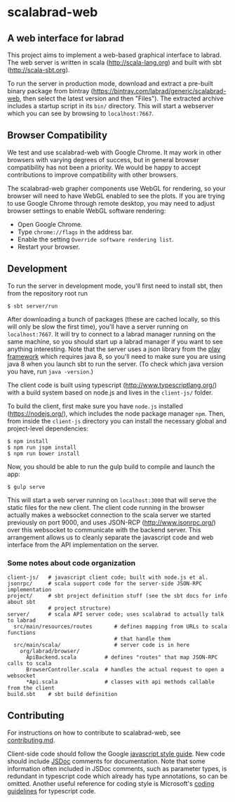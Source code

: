 # scalabrad-web

## A web interface for labrad

This project aims to implement a web-based graphical interface to labrad.
The web server is written in scala (http://scala-lang.org) and built with sbt (http://scala-sbt.org).

To run the server in production mode, download and extract a pre-built binary package from bintray
(https://bintray.com/labrad/generic/scalabrad-web, then select the latest version and then "Files").
The extracted archive includes a startup script in its `bin/` directory.
This will start a webserver which you can see by browsing to `localhost:7667`.

## Browser Compatibility

We test and use scalabrad-web with Google Chrome.
It may work in other browsers with varying degrees of success, but in general browser compatibility has not been a priority.
We would be happy to accept contributions to improve compatibility with other browsers.

The scalabrad-web grapher components use WebGL for rendering, so your browser will need to have WebGL enabled to see the plots.
If you are trying to use Google Chrome through remote desktop, you may need to adjust browser settings to enable WebGL software rendering:

- Open Google Chrome.
- Type `chrome://flags` in the address bar.
- Enable the setting `Override software rendering list`.
- Restart your browser.

## Development

To run the server in development mode, you'll first need to install sbt, then from the repository root run

```
$ sbt server/run
```

After downloading a bunch of packages (these are cached locally, so this will only be slow the first time),
you'll have a server running on `localhost:7667`. It will try to connect to a labrad manager running on
the same machine, so you should start up a labrad manager if you want to see anything interesting.
Note that the server uses a json library from the [play framework](https://www.playframework.com/) which
requires java 8, so you'll need to make sure you are using java 8 when you launch sbt
to run the server. (To check which java version you have, run `java -version`.)

The client code is built using typescript (http://www.typescriptlang.org/) with a build
system based on node.js and lives in the `client-js/` folder.

To build the client, first make sure you have `node.js` installed (https://nodejs.org/), which includes
the node package manager `npm`. Then, from inside the `client-js` directory you can install the necessary
global and project-level dependencies:

```
$ npm install
$ npm run jspm install
$ npm run bower install
```

Now, you should be able to run the gulp build to compile and launch the app:

```
$ gulp serve
```

This will start a web server running on `localhost:3000` that will serve the static files for the new client.
The client code running in the browser actually makes a websocket connection to the scala server we started
previously on port 9000, and uses JSON-RCP (http://www.jsonrpc.org/) over this websocket to communicate with
the backend server. This arrangement allows us to cleanly separate the javascript code and web interface from
the API implementation on the server.

### Some notes about code organization

```
client-js/   # javascript client code; built with node.js et al.
jsonrpc/     # scala support code for the server-side JSON-RPC implementation
project/     # sbt project definition stuff (see the sbt docs for info about sbt
             # project structure)
server/      # scala API server code; uses scalabrad to actually talk to labrad
  src/main/resources/routes       # defines mapping from URLs to scala functions
                                  # that handle them
  src/main/scala/                 # server code is in here
    org/labrad/browser/
      ApiBackend.scala         # defines "routes" that map JSON-RPC calls to scala
      BrowserController.scala  # handles the actual request to open a websocket
      *Api.scala               # classes with api methods callable from the client
build.sbt    # sbt build definition
```

## Contributing

For instructions on how to contribute to scalabrad-web, see [contributing.md](https://github.com/labrad/labrad/blob/master/contributing.md).

Client-side code should follow the Google [javascript style guide](http://google.github.io/styleguide/javascriptguide.xml).
New code should include [JSDoc](http://usejsdoc.org/) comments for documentation.
Note that some information often included in JSDoc comments, such as parameter types, is redundant in typescript code which already has type annotations, so can be omitted.
Another useful reference for coding style is Microsoft's [coding guidelines](https://github.com/Microsoft/TypeScript/wiki/Coding-guidelines) for typescript code.


